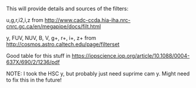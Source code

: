 This will provide details and sources of the filters:

u,g,r,i2,i,z from http://www.cadc-ccda.hia-iha.nrc-cnrc.gc.ca/en/megapipe/docs/filt.html

y, FUV, NUV, B, V, g+, r+, i+, z+ from http://cosmos.astro.caltech.edu/page/filterset

Good table for this stuff in https://iopscience.iop.org/article/10.1088/0004-637X/690/2/1236/pdf

NOTE: I took the HSC y, but probably just need suprime cam y. Might need to fix this in the future!